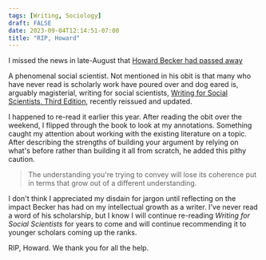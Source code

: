 ```yaml
---
tags: [Writing, Sociology]
draft: FALSE
date: 2023-09-04T12:14:51-07:00
title: "RIP, Howard"
---
```


I missed the news in late-August that [Howard Becker had passed away](https://www.nytimes.com/2023/08/21/books/howard-s-becker-dead.html?smid=nytcore-ios-share&referringSource=articleShare)

A phenomenal social scientist. Not mentioned in his obit is that many who have never read is scholarly work have poured over and dog eared is, arguably magisterial, writing for social scientists, [Writing for Social Scientists, Third Edition](https://micro.blog/books/9780226643939), recently reissued and updated.

I happened to re-read it earlier this year. After reading the obit over the weekend, I flipped through the book to look at my annotations. Something caught my attention about working with the existing literature on a topic. After describing the strengths of building your argument by relying on what's before rather than building it all from scratch, he added this pithy caution. 

> The understanding you're trying to convey will lose its coherence put in terms that grow out of a different understanding.

I don't think I appreciated my disdain for jargon until reflecting on the impact Becker has had on my intellectual growth as a writer. I've never read a word of his scholarship, but I know I will continue re-reading *Writing for Social Scientists* for years to come and will continue recommending it to younger scholars coming up the ranks.

RIP, Howard. We thank you for all the help.
